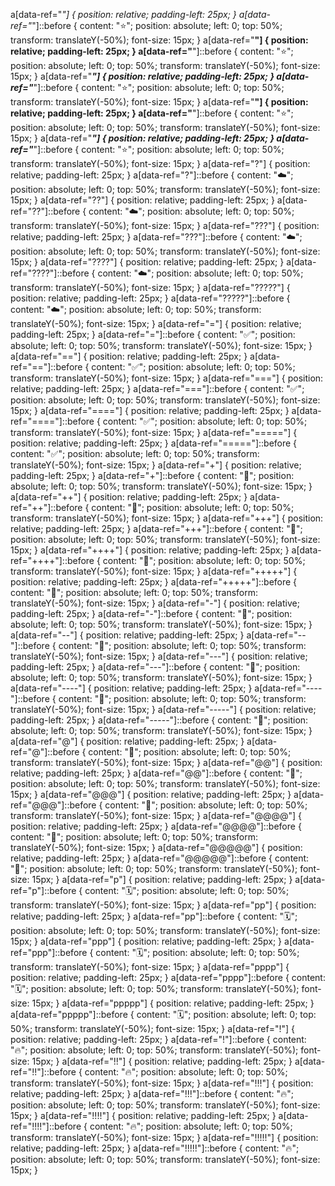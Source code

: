 a[data-ref="*"] { position: relative; padding-left: 25px; } a[data-ref="*"]::before { content: "⭐"; position: absolute; left: 0; top: 50%; transform: translateY(-50%); font-size: 15px; }
a[data-ref="**"] { position: relative; padding-left: 25px; } a[data-ref="**"]::before { content: "⭐"; position: absolute; left: 0; top: 50%; transform: translateY(-50%); font-size: 15px; }
a[data-ref="***"] { position: relative; padding-left: 25px; } a[data-ref="***"]::before { content: "⭐"; position: absolute; left: 0; top: 50%; transform: translateY(-50%); font-size: 15px; }
a[data-ref="****"] { position: relative; padding-left: 25px; } a[data-ref="****"]::before { content: "⭐"; position: absolute; left: 0; top: 50%; transform: translateY(-50%); font-size: 15px; }
a[data-ref="*****"] { position: relative; padding-left: 25px; } a[data-ref="*****"]::before { content: "⭐"; position: absolute; left: 0; top: 50%; transform: translateY(-50%); font-size: 15px; }
a[data-ref="?"] { position: relative; padding-left: 25px; } a[data-ref="?"]::before { content: "☁️"; position: absolute; left: 0; top: 50%; transform: translateY(-50%); font-size: 15px; }
a[data-ref="??"] { position: relative; padding-left: 25px; } a[data-ref="??"]::before { content: "☁️"; position: absolute; left: 0; top: 50%; transform: translateY(-50%); font-size: 15px; }
a[data-ref="???"] { position: relative; padding-left: 25px; } a[data-ref="???"]::before { content: "☁️"; position: absolute; left: 0; top: 50%; transform: translateY(-50%); font-size: 15px; }
a[data-ref="????"] { position: relative; padding-left: 25px; } a[data-ref="????"]::before { content: "☁️"; position: absolute; left: 0; top: 50%; transform: translateY(-50%); font-size: 15px; }
a[data-ref="?????"] { position: relative; padding-left: 25px; } a[data-ref="?????"]::before { content: "☁️"; position: absolute; left: 0; top: 50%; transform: translateY(-50%); font-size: 15px; }
a[data-ref="="] { position: relative; padding-left: 25px; } a[data-ref="="]::before { content: "✅"; position: absolute; left: 0; top: 50%; transform: translateY(-50%); font-size: 15px; }
a[data-ref="=="] { position: relative; padding-left: 25px; } a[data-ref="=="]::before { content: "✅"; position: absolute; left: 0; top: 50%; transform: translateY(-50%); font-size: 15px; }
a[data-ref="==="] { position: relative; padding-left: 25px; } a[data-ref="==="]::before { content: "✅"; position: absolute; left: 0; top: 50%; transform: translateY(-50%); font-size: 15px; }
a[data-ref="===="] { position: relative; padding-left: 25px; } a[data-ref="===="]::before { content: "✅"; position: absolute; left: 0; top: 50%; transform: translateY(-50%); font-size: 15px; }
a[data-ref="====="] { position: relative; padding-left: 25px; } a[data-ref="====="]::before { content: "✅"; position: absolute; left: 0; top: 50%; transform: translateY(-50%); font-size: 15px; }
a[data-ref="+"] { position: relative; padding-left: 25px; } a[data-ref="+"]::before { content: "🔋"; position: absolute; left: 0; top: 50%; transform: translateY(-50%); font-size: 15px; }
a[data-ref="++"] { position: relative; padding-left: 25px; } a[data-ref="++"]::before { content: "🔋"; position: absolute; left: 0; top: 50%; transform: translateY(-50%); font-size: 15px; }
a[data-ref="+++"] { position: relative; padding-left: 25px; } a[data-ref="+++"]::before { content: "🔋"; position: absolute; left: 0; top: 50%; transform: translateY(-50%); font-size: 15px; }
a[data-ref="++++"] { position: relative; padding-left: 25px; } a[data-ref="++++"]::before { content: "🔋"; position: absolute; left: 0; top: 50%; transform: translateY(-50%); font-size: 15px; }
a[data-ref="+++++"] { position: relative; padding-left: 25px; } a[data-ref="+++++"]::before { content: "🔋"; position: absolute; left: 0; top: 50%; transform: translateY(-50%); font-size: 15px; }
a[data-ref="-"] { position: relative; padding-left: 25px; } a[data-ref="-"]::before { content: "🪫"; position: absolute; left: 0; top: 50%; transform: translateY(-50%); font-size: 15px; }
a[data-ref="--"] { position: relative; padding-left: 25px; } a[data-ref="--"]::before { content: "🪫"; position: absolute; left: 0; top: 50%; transform: translateY(-50%); font-size: 15px; }
a[data-ref="---"] { position: relative; padding-left: 25px; } a[data-ref="---"]::before { content: "🪫"; position: absolute; left: 0; top: 50%; transform: translateY(-50%); font-size: 15px; }
a[data-ref="----"] { position: relative; padding-left: 25px; } a[data-ref="----"]::before { content: "🪫"; position: absolute; left: 0; top: 50%; transform: translateY(-50%); font-size: 15px; }
a[data-ref="-----"] { position: relative; padding-left: 25px; } a[data-ref="-----"]::before { content: "🪫"; position: absolute; left: 0; top: 50%; transform: translateY(-50%); font-size: 15px; }
a[data-ref="@"] { position: relative; padding-left: 25px; } a[data-ref="@"]::before { content: "🚩"; position: absolute; left: 0; top: 50%; transform: translateY(-50%); font-size: 15px; }
a[data-ref="@@"] { position: relative; padding-left: 25px; } a[data-ref="@@"]::before { content: "🚩"; position: absolute; left: 0; top: 50%; transform: translateY(-50%); font-size: 15px; }
a[data-ref="@@@"] { position: relative; padding-left: 25px; } a[data-ref="@@@"]::before { content: "🚩"; position: absolute; left: 0; top: 50%; transform: translateY(-50%); font-size: 15px; }
a[data-ref="@@@@"] { position: relative; padding-left: 25px; } a[data-ref="@@@@"]::before { content: "🚩"; position: absolute; left: 0; top: 50%; transform: translateY(-50%); font-size: 15px; }
a[data-ref="@@@@@"] { position: relative; padding-left: 25px; } a[data-ref="@@@@@"]::before { content: "🚩"; position: absolute; left: 0; top: 50%; transform: translateY(-50%); font-size: 15px; }
a[data-ref="p"] { position: relative; padding-left: 25px; } a[data-ref="p"]::before { content: "🗓️"; position: absolute; left: 0; top: 50%; transform: translateY(-50%); font-size: 15px; }
a[data-ref="pp"] { position: relative; padding-left: 25px; } a[data-ref="pp"]::before { content: "🗓️"; position: absolute; left: 0; top: 50%; transform: translateY(-50%); font-size: 15px; }
a[data-ref="ppp"] { position: relative; padding-left: 25px; } a[data-ref="ppp"]::before { content: "🗓️"; position: absolute; left: 0; top: 50%; transform: translateY(-50%); font-size: 15px; }
a[data-ref="pppp"] { position: relative; padding-left: 25px; } a[data-ref="pppp"]::before { content: "🗓️"; position: absolute; left: 0; top: 50%; transform: translateY(-50%); font-size: 15px; }
a[data-ref="ppppp"] { position: relative; padding-left: 25px; } a[data-ref="ppppp"]::before { content: "🗓️"; position: absolute; left: 0; top: 50%; transform: translateY(-50%); font-size: 15px; }
a[data-ref="!"] { position: relative; padding-left: 25px; } a[data-ref="!"]::before { content: "🔥"; position: absolute; left: 0; top: 50%; transform: translateY(-50%); font-size: 15px; }
a[data-ref="!!"] { position: relative; padding-left: 25px; } a[data-ref="!!"]::before { content: "🔥"; position: absolute; left: 0; top: 50%; transform: translateY(-50%); font-size: 15px; }
a[data-ref="!!!"] { position: relative; padding-left: 25px; } a[data-ref="!!!"]::before { content: "🔥"; position: absolute; left: 0; top: 50%; transform: translateY(-50%); font-size: 15px; }
a[data-ref="!!!!"] { position: relative; padding-left: 25px; } a[data-ref="!!!!"]::before { content: "🔥"; position: absolute; left: 0; top: 50%; transform: translateY(-50%); font-size: 15px; }
a[data-ref="!!!!!"] { position: relative; padding-left: 25px; } a[data-ref="!!!!!"]::before { content: "🔥"; position: absolute; left: 0; top: 50%; transform: translateY(-50%); font-size: 15px; }

